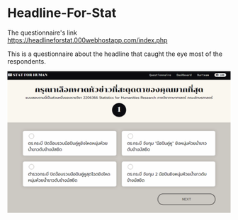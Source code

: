 # Headline-For-Stat

The questionnaire's link https://headlineforstat.000webhostapp.com/index.php

This is a questionnaire about the headline that caught the eye most of the respondents.

![](readme-headlineforstat.gif)
